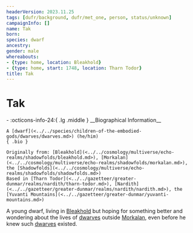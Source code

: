 ```yaml
---
headerVersion: 2023.11.25
tags: [dufr/background, dufr/met_one, person, status/unknown]
campaignInfo: []
name: Tak
born:
species: dwarf
ancestry:
gender: male
whereabouts:
- {type: home, location: Bleakhold}
- {type: home, start: 1748, location: Tharn Todor}
title: Tak
---
```

# Tak
<div class="grid cards ext-narrow-margin ext-one-column" markdown>
- :octicons-info-24:{ .lg .middle } __Biographical Information__

    A [dwarf](<../../species/children-of-the-embodied-gods/dwarves/dwarves.md>) (he/him)  
    { .bio }

    Originally from: [Bleakhold](<../../cosmology/multiverse/echo-realms/shadowfolds/bleakhold.md>), [Morkalan](<../../cosmology/multiverse/echo-realms/shadowfolds/morkalan.md>), the [Shadowfolds](<../../cosmology/multiverse/echo-realms/shadowfolds/shadowfolds.md>)
    Based in [Tharn Todor](<../../gazetteer/greater-dunmar/realms/nardith/tharn-todor.md>), [Nardith](<../../gazetteer/greater-dunmar/realms/nardith/nardith.md>), the [Yuvanti Mountains](<../../gazetteer/greater-dunmar/yuvanti-mountains.md>)
</div>


A young dwarf, living in [Bleakhold](<../../cosmology/multiverse/echo-realms/shadowfolds/bleakhold.md>) but hoping for something better and wondering about the lives of [dwarves](<../../species/children-of-the-embodied-gods/dwarves/dwarves.md>) outside [Morkalan](<../../cosmology/multiverse/echo-realms/shadowfolds/morkalan.md>), even before he knew such [dwarves](<../../species/children-of-the-embodied-gods/dwarves/dwarves.md>) existed. 